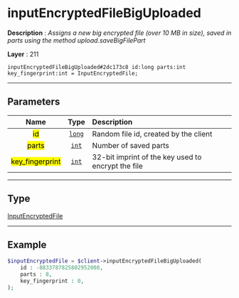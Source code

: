 # inputEncryptedFileBigUploaded

**Description** : *Assigns a new big encrypted file (over 10 MB in size), saved in parts using the method upload.saveBigFilePart*

**Layer** : 211

```tl
inputEncryptedFileBigUploaded#2dc173c8 id:long parts:int key_fingerprint:int = InputEncryptedFile;
```

---

## Parameters

| Name | Type | Description |
| :---: | :---: | :--- |
| <mark>id</mark> | [`long`](type/long) | Random file id, created by the client |
| <mark>parts</mark> | [`int`](type/int) | Number of saved parts |
| <mark>key_fingerprint</mark> | [`int`](type/int) | 32-bit imprint of the key used to encrypt the file |

---

## Type

[InputEncryptedFile](type/InputEncryptedFile)

---

## Example

```php
$inputEncryptedFile = $client->inputEncryptedFileBigUploaded(
	id : -8833787825802952008,
	parts : 8,
	key_fingerprint : 0,
);
```